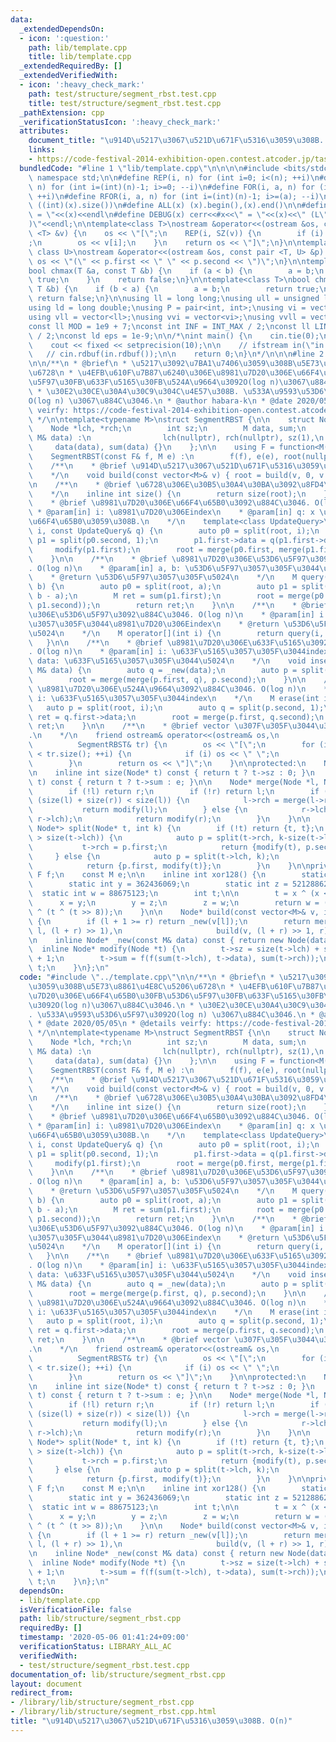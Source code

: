 ```yaml
---
data:
  _extendedDependsOn:
  - icon: ':question:'
    path: lib/template.cpp
    title: lib/template.cpp
  _extendedRequiredBy: []
  _extendedVerifiedWith:
  - icon: ':heavy_check_mark:'
    path: test/structure/segment_rbst.test.cpp
    title: test/structure/segment_rbst.test.cpp
  _pathExtension: cpp
  _verificationStatusIcon: ':heavy_check_mark:'
  attributes:
    document_title: "\u914D\u5217\u3067\u521D\u671F\u5316\u3059\u308B. O(n)"
    links:
    - https://code-festival-2014-exhibition-open.contest.atcoder.jp/tasks/code_festival_exhibition_b
  bundledCode: "#line 1 \"lib/template.cpp\"\n\n\n\n#include <bits/stdc++.h>\n\nusing\
    \ namespace std;\n\n#define REP(i, n) for (int i=0; i<(n); ++i)\n#define RREP(i,\
    \ n) for (int i=(int)(n)-1; i>=0; --i)\n#define FOR(i, a, n) for (int i=(a); i<(n);\
    \ ++i)\n#define RFOR(i, a, n) for (int i=(int)(n)-1; i>=(a); --i)\n\n#define SZ(x)\
    \ ((int)(x).size())\n#define ALL(x) (x).begin(),(x).end()\n\n#define DUMP(x) cerr<<#x<<\"\
    \ = \"<<(x)<<endl\n#define DEBUG(x) cerr<<#x<<\" = \"<<(x)<<\" (L\"<<__LINE__<<\"\
    )\"<<endl;\n\ntemplate<class T>\nostream &operator<<(ostream &os, const vector\
    \ <T> &v) {\n    os << \"[\";\n    REP(i, SZ(v)) {\n        if (i) os << \", \"\
    ;\n        os << v[i];\n    }\n    return os << \"]\";\n}\n\ntemplate<class T,\
    \ class U>\nostream &operator<<(ostream &os, const pair <T, U> &p) {\n    return\
    \ os << \"(\" << p.first << \" \" << p.second << \")\";\n}\n\ntemplate<class T>\n\
    bool chmax(T &a, const T &b) {\n    if (a < b) {\n        a = b;\n        return\
    \ true;\n    }\n    return false;\n}\n\ntemplate<class T>\nbool chmin(T &a, const\
    \ T &b) {\n    if (b < a) {\n        a = b;\n        return true;\n    }\n   \
    \ return false;\n}\n\nusing ll = long long;\nusing ull = unsigned long long;\n\
    using ld = long double;\nusing P = pair<int, int>;\nusing vi = vector<int>;\n\
    using vll = vector<ll>;\nusing vvi = vector<vi>;\nusing vvll = vector<vll>;\n\n\
    const ll MOD = 1e9 + 7;\nconst int INF = INT_MAX / 2;\nconst ll LINF = LLONG_MAX\
    \ / 2;\nconst ld eps = 1e-9;\n\n/*\nint main() {\n    cin.tie(0);\n    ios::sync_with_stdio(false);\n\
    \    cout << fixed << setprecision(10);\n\n    // ifstream in(\"in.txt\");\n \
    \   // cin.rdbuf(in.rdbuf());\n\n    return 0;\n}\n*/\n\n\n#line 2 \"lib/structure/segment_rbst.cpp\"\
    \n\n/**\n * @brief\n * \u5217\u3092\u7BA1\u7406\u3059\u308B\u5E73\u8861\u4E8C\u5206\
    \u6728\n * \u4EFB\u610F\u7B87\u6240\u306E\u8981\u7D20\u306E\u66F4\u65B0\u30FB\u53D6\
    \u5F97\u30FB\u633F\u5165\u30FB\u524A\u9664\u3092O(log n)\u3067\u884C\u3046.\n\
    \ * \u30E2\u30CE\u30A4\u30C9\u304C\u4E57\u308B. \u533A\u9593\u53D6\u5F97\u3092\
    O(log n) \u3067\u884C\u3046.\n * @author habara-k\n * @date 2020/05/05\n * @details\
    \ veirfy: https://code-festival-2014-exhibition-open.contest.atcoder.jp/tasks/code_festival_exhibition_b\n\
    \ */\n\ntemplate<typename M>\nstruct SegmentRBST {\n\n    struct Node {\n    \
    \    Node *lch, *rch;\n        int sz;\n        M data, sum;\n        Node(const\
    \ M& data) :\n                lch(nullptr), rch(nullptr), sz(1),\n           \
    \     data(data), sum(data) {}\n    };\n\n    using F = function<M(M,M)>;\n\n\
    \    SegmentRBST(const F& f, M e) :\n        f(f), e(e), root(nullptr) {}\n\n\
    \    /**\n    * @brief \u914D\u5217\u3067\u521D\u671F\u5316\u3059\u308B. O(n)\n\
    \    */\n    void build(const vector<M>& v) { root = build(v, 0, v.size()); }\n\
    \n    /**\n    * @brief \u6728\u306E\u30B5\u30A4\u30BA\u3092\u8FD4\u3059. O(1)\n\
    \    */\n    inline int size() {\n        return size(root);\n    }\n\n    /**\n\
    \    * @brief \u8981\u7D20\u306E\u66F4\u65B0\u3092\u884C\u3046. O(log n)\n   \
    \ * @param[in] i: \u8981\u7D20\u306Eindex\n    * @param[in] q: x \u3092q(x) \u3067\
    \u66F4\u65B0\u3059\u308B.\n    */\n    template<class UpdateQuery>\n    void update(int\
    \ i, const UpdateQuery& q) {\n        auto p0 = split(root, i);\n        auto\
    \ p1 = split(p0.second, 1);\n        p1.first->data = q(p1.first->data);\n   \
    \     modify(p1.first);\n        root = merge(p0.first, merge(p1.first, p1.second));\n\
    \    }\n\n    /**\n    * @brief \u8981\u7D20\u306E\u53D6\u5F97\u3092\u884C\u3046\
    . O(log n)\n    * @param[in] a, b: \u53D6\u5F97\u3057\u305F\u3044\u533A\u9593\n\
    \    * @return \u53D6\u5F97\u3057\u305F\u5024\n    */\n    M query(int a, int\
    \ b) {\n        auto p0 = split(root, a);\n        auto p1 = split(p0.second,\
    \ b - a);\n        M ret = sum(p1.first);\n        root = merge(p0.first, merge(p1.first,\
    \ p1.second));\n        return ret;\n    }\n\n    /**\n    * @brief \u8981\u7D20\
    \u306E\u53D6\u5F97\u3092\u884C\u3046. O(log n)\n    * @param[in] i: \u53D6\u5F97\
    \u3057\u305F\u3044\u8981\u7D20\u306Eindex\n    * @return \u53D6\u5F97\u3057\u305F\
    \u5024\n    */\n    M operator[](int i) {\n        return query(i, i + 1);\n \
    \   }\n\n    /**\n    * @brief \u8981\u7D20\u306E\u633F\u5165\u3092\u884C\u3046\
    . O(log n)\n    * @param[in] i: \u633F\u5165\u3057\u305F\u3044index\n    * @param[in]\
    \ data: \u633F\u5165\u3057\u305F\u3044\u5024\n    */\n    void insert(int i, const\
    \ M& data) {\n        auto q = _new(data);\n        auto p = split(root, i);\n\
    \        root = merge(merge(p.first, q), p.second);\n    }\n\n    /**\n    * @brief\
    \ \u8981\u7D20\u306E\u524A\u9664\u3092\u884C\u3046. O(log n)\n    * @param[in]\
    \ i: \u633F\u5165\u3057\u305F\u3044index\n    */\n    M erase(int i) {\n     \
    \   auto p = split(root, i);\n        auto q = split(p.second, 1);\n        M\
    \ ret = q.first->data;\n        root = merge(p.first, q.second);\n        return\
    \ ret;\n    }\n\n    /**\n    * @brief vector \u307F\u305F\u3044\u306B\u51FA\u529B\
    .\n    */\n    friend ostream& operator<<(ostream& os,\n                     \
    \          SegmentRBST& tr) {\n        os << \"[\";\n        for (int i = 0; i\
    \ < tr.size(); ++i) {\n            if (i) os << \" \";\n            os << tr[i];\n\
    \        }\n        return os << \"]\";\n    }\n\nprotected:\n    Node* root;\n\
    \n    inline int size(Node* t) const { return t ? t->sz : 0; }\n    inline M sum(Node*\
    \ t) const { return t ? t->sum : e; }\n\n    Node* merge(Node *l, Node *r) {\n\
    \        if (!l) return r;\n        if (!r) return l;\n        if (xor128() %\
    \ (size(l) + size(r)) < size(l)) {\n            l->rch = merge(l->rch, r);\n \
    \           return modify(l);\n        } else {\n            r->lch = merge(l,\
    \ r->lch);\n            return modify(r);\n        }\n    }\n\n    pair<Node*,\
    \ Node*> split(Node* t, int k) {\n        if (!t) return {t, t};\n        if (k\
    \ > size(t->lch)) {\n            auto p = split(t->rch, k-size(t->lch)-1);\n \
    \           t->rch = p.first;\n            return {modify(t), p.second};\n   \
    \     } else {\n            auto p = split(t->lch, k);\n            t->lch = p.second;\n\
    \            return {p.first, modify(t)};\n        }\n    }\n\nprivate:\n    const\
    \ F f;\n    const M e;\n\n    inline int xor128() {\n        static int x = 123456789;\n\
    \        static int y = 362436069;\n        static int z = 521288629;\n      \
    \  static int w = 88675123;\n        int t;\n\n        t = x ^ (x << 11);\n  \
    \      x = y;\n        y = z;\n        z = w;\n        return w = (w ^ (w >> 19))\
    \ ^ (t ^ (t >> 8));\n    }\n\n    Node* build(const vector<M>& v, int l, int r)\
    \ {\n        if (l + 1 >= r) return _new(v[l]);\n        return merge(build(v,\
    \ l, (l + r) >> 1),\n                     build(v, (l + r) >> 1, r));\n    }\n\
    \n    inline Node* _new(const M& data) const { return new Node(data); }\n\n  \
    \  inline Node* modify(Node *t) {\n        t->sz = size(t->lch) + size(t->rch)\
    \ + 1;\n        t->sum = f(f(sum(t->lch), t->data), sum(t->rch));\n        return\
    \ t;\n    }\n};\n"
  code: "#include \"../template.cpp\"\n\n/**\n * @brief\n * \u5217\u3092\u7BA1\u7406\
    \u3059\u308B\u5E73\u8861\u4E8C\u5206\u6728\n * \u4EFB\u610F\u7B87\u6240\u306E\u8981\
    \u7D20\u306E\u66F4\u65B0\u30FB\u53D6\u5F97\u30FB\u633F\u5165\u30FB\u524A\u9664\
    \u3092O(log n)\u3067\u884C\u3046.\n * \u30E2\u30CE\u30A4\u30C9\u304C\u4E57\u308B\
    . \u533A\u9593\u53D6\u5F97\u3092O(log n) \u3067\u884C\u3046.\n * @author habara-k\n\
    \ * @date 2020/05/05\n * @details veirfy: https://code-festival-2014-exhibition-open.contest.atcoder.jp/tasks/code_festival_exhibition_b\n\
    \ */\n\ntemplate<typename M>\nstruct SegmentRBST {\n\n    struct Node {\n    \
    \    Node *lch, *rch;\n        int sz;\n        M data, sum;\n        Node(const\
    \ M& data) :\n                lch(nullptr), rch(nullptr), sz(1),\n           \
    \     data(data), sum(data) {}\n    };\n\n    using F = function<M(M,M)>;\n\n\
    \    SegmentRBST(const F& f, M e) :\n        f(f), e(e), root(nullptr) {}\n\n\
    \    /**\n    * @brief \u914D\u5217\u3067\u521D\u671F\u5316\u3059\u308B. O(n)\n\
    \    */\n    void build(const vector<M>& v) { root = build(v, 0, v.size()); }\n\
    \n    /**\n    * @brief \u6728\u306E\u30B5\u30A4\u30BA\u3092\u8FD4\u3059. O(1)\n\
    \    */\n    inline int size() {\n        return size(root);\n    }\n\n    /**\n\
    \    * @brief \u8981\u7D20\u306E\u66F4\u65B0\u3092\u884C\u3046. O(log n)\n   \
    \ * @param[in] i: \u8981\u7D20\u306Eindex\n    * @param[in] q: x \u3092q(x) \u3067\
    \u66F4\u65B0\u3059\u308B.\n    */\n    template<class UpdateQuery>\n    void update(int\
    \ i, const UpdateQuery& q) {\n        auto p0 = split(root, i);\n        auto\
    \ p1 = split(p0.second, 1);\n        p1.first->data = q(p1.first->data);\n   \
    \     modify(p1.first);\n        root = merge(p0.first, merge(p1.first, p1.second));\n\
    \    }\n\n    /**\n    * @brief \u8981\u7D20\u306E\u53D6\u5F97\u3092\u884C\u3046\
    . O(log n)\n    * @param[in] a, b: \u53D6\u5F97\u3057\u305F\u3044\u533A\u9593\n\
    \    * @return \u53D6\u5F97\u3057\u305F\u5024\n    */\n    M query(int a, int\
    \ b) {\n        auto p0 = split(root, a);\n        auto p1 = split(p0.second,\
    \ b - a);\n        M ret = sum(p1.first);\n        root = merge(p0.first, merge(p1.first,\
    \ p1.second));\n        return ret;\n    }\n\n    /**\n    * @brief \u8981\u7D20\
    \u306E\u53D6\u5F97\u3092\u884C\u3046. O(log n)\n    * @param[in] i: \u53D6\u5F97\
    \u3057\u305F\u3044\u8981\u7D20\u306Eindex\n    * @return \u53D6\u5F97\u3057\u305F\
    \u5024\n    */\n    M operator[](int i) {\n        return query(i, i + 1);\n \
    \   }\n\n    /**\n    * @brief \u8981\u7D20\u306E\u633F\u5165\u3092\u884C\u3046\
    . O(log n)\n    * @param[in] i: \u633F\u5165\u3057\u305F\u3044index\n    * @param[in]\
    \ data: \u633F\u5165\u3057\u305F\u3044\u5024\n    */\n    void insert(int i, const\
    \ M& data) {\n        auto q = _new(data);\n        auto p = split(root, i);\n\
    \        root = merge(merge(p.first, q), p.second);\n    }\n\n    /**\n    * @brief\
    \ \u8981\u7D20\u306E\u524A\u9664\u3092\u884C\u3046. O(log n)\n    * @param[in]\
    \ i: \u633F\u5165\u3057\u305F\u3044index\n    */\n    M erase(int i) {\n     \
    \   auto p = split(root, i);\n        auto q = split(p.second, 1);\n        M\
    \ ret = q.first->data;\n        root = merge(p.first, q.second);\n        return\
    \ ret;\n    }\n\n    /**\n    * @brief vector \u307F\u305F\u3044\u306B\u51FA\u529B\
    .\n    */\n    friend ostream& operator<<(ostream& os,\n                     \
    \          SegmentRBST& tr) {\n        os << \"[\";\n        for (int i = 0; i\
    \ < tr.size(); ++i) {\n            if (i) os << \" \";\n            os << tr[i];\n\
    \        }\n        return os << \"]\";\n    }\n\nprotected:\n    Node* root;\n\
    \n    inline int size(Node* t) const { return t ? t->sz : 0; }\n    inline M sum(Node*\
    \ t) const { return t ? t->sum : e; }\n\n    Node* merge(Node *l, Node *r) {\n\
    \        if (!l) return r;\n        if (!r) return l;\n        if (xor128() %\
    \ (size(l) + size(r)) < size(l)) {\n            l->rch = merge(l->rch, r);\n \
    \           return modify(l);\n        } else {\n            r->lch = merge(l,\
    \ r->lch);\n            return modify(r);\n        }\n    }\n\n    pair<Node*,\
    \ Node*> split(Node* t, int k) {\n        if (!t) return {t, t};\n        if (k\
    \ > size(t->lch)) {\n            auto p = split(t->rch, k-size(t->lch)-1);\n \
    \           t->rch = p.first;\n            return {modify(t), p.second};\n   \
    \     } else {\n            auto p = split(t->lch, k);\n            t->lch = p.second;\n\
    \            return {p.first, modify(t)};\n        }\n    }\n\nprivate:\n    const\
    \ F f;\n    const M e;\n\n    inline int xor128() {\n        static int x = 123456789;\n\
    \        static int y = 362436069;\n        static int z = 521288629;\n      \
    \  static int w = 88675123;\n        int t;\n\n        t = x ^ (x << 11);\n  \
    \      x = y;\n        y = z;\n        z = w;\n        return w = (w ^ (w >> 19))\
    \ ^ (t ^ (t >> 8));\n    }\n\n    Node* build(const vector<M>& v, int l, int r)\
    \ {\n        if (l + 1 >= r) return _new(v[l]);\n        return merge(build(v,\
    \ l, (l + r) >> 1),\n                     build(v, (l + r) >> 1, r));\n    }\n\
    \n    inline Node* _new(const M& data) const { return new Node(data); }\n\n  \
    \  inline Node* modify(Node *t) {\n        t->sz = size(t->lch) + size(t->rch)\
    \ + 1;\n        t->sum = f(f(sum(t->lch), t->data), sum(t->rch));\n        return\
    \ t;\n    }\n};\n"
  dependsOn:
  - lib/template.cpp
  isVerificationFile: false
  path: lib/structure/segment_rbst.cpp
  requiredBy: []
  timestamp: '2020-05-06 01:41:24+09:00'
  verificationStatus: LIBRARY_ALL_AC
  verifiedWith:
  - test/structure/segment_rbst.test.cpp
documentation_of: lib/structure/segment_rbst.cpp
layout: document
redirect_from:
- /library/lib/structure/segment_rbst.cpp
- /library/lib/structure/segment_rbst.cpp.html
title: "\u914D\u5217\u3067\u521D\u671F\u5316\u3059\u308B. O(n)"
---
```


